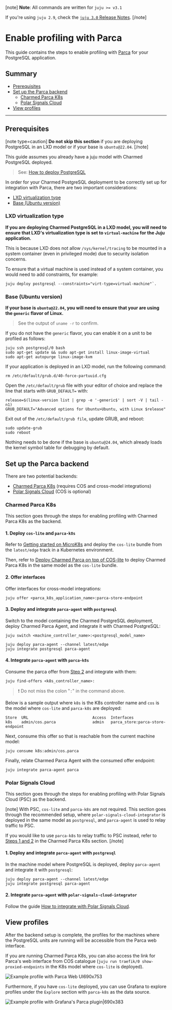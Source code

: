 [note]
**Note**: All commands are written for `juju >= v3.1`

If you're using `juju 2.9`, check the [`juju 3.0` Release Notes](https://juju.is/docs/juju/roadmap#heading--juju-3-0-0---22-oct-2022).
[/note]

# Enable profiling with Parca

This guide contains the steps to enable profiling with [Parca](https://www.parca.dev/docs/overview/) for your PostgreSQL application. 

## Summary
* [Prerequisites](#prerequisites)
* [Set up the Parca backend](#set-up-the-parca-backend)
  * [Charmed Parca K8s](#charmed-parca-k8s)
  * [Polar Signals Cloud](#polar-signals-cloud)
* [View profiles](#view-profiles)

---

## Prerequisites

[note type=caution]
**Do not skip this section** if you are deploying PostgreSQL in an LXD model or if your base is `ubuntu@22.04`.
[/note]


This guide assumes you already have a juju model with Charmed PostgreSQL deployed.

> See: [How to deploy PostgreSQL](/t/16811)

In order for your Charmed PostgreSQL deployment to be correctly set up for integration with Parca, there are two important considerations: 
* [LXD virtualization type](#lxd-virtualization-type)
* [Base (Ubuntu version)](#base-ubuntu-version)

### LXD virtualization type

**If you are deploying Charmed PostgreSQL in a LXD model, you will need to ensure that LXD's virtualization type is set to `virtual-machine` for the Juju application.**

This is because LXD does not allow `/sys/kernel/tracing` to be mounted in a system container (even in privileged mode) due to security isolation concerns. 

To ensure that a virtual machine is used instead of a system container, you would need to add constraints, for example:
```
juju deploy postgresql --constraints="virt-type=virtual-machine"`. 
```

### Base (Ubuntu version)
**If your base is `ubuntu@22.04`, you will need to ensure that your are using the `generic` flavor of Linux.**
>  See the output of `uname -r` to confirm. 

If you do not have the `generic` flavor, you can enable it on a unit to be profiled as follows:

```
juju ssh postgresql/0 bash
sudo apt-get update && sudo apt-get install linux-image-virtual
sudo apt-get autopurge linux-image-kvm
```

If your application is deployed in an LXD model, run the following command:
```
rm /etc/default/grub.d/40-force-partuuid.cfg
```

Open the `/etc/default/grub` file  with your editor of choice and replace the line that starts with `GRUB_DEFAULT=` with:
```
release=$(linux-version list | grep -e '-generic$' | sort -V | tail -n1)
GRUB_DEFAULT="Advanced options for Ubuntu>Ubuntu, with Linux $release"
```

Exit out of the `/etc/default/grub file`, update GRUB, and reboot:
```
sudo update-grub
sudo reboot
```

Nothing needs to be done if the base is `ubuntu@24.04`, which already loads the kernel symbol table for debugging by default.

## Set up the Parca backend

There are two potential backends:
* [Charmed Parca K8s](#charmed-parca-k8s) (requires COS and cross-model integrations)
* [Polar Signals Cloud](#polar-signals-cloud) (COS is optional)

### Charmed Parca K8s

This section goes through the steps for enabling profiling with Charmed Parca K8s as the backend.

#### 1. Deploy `cos-lite` and `parca-k8s`

Refer to [Getting started on MicroK8s](https://charmhub.io/topics/canonical-observability-stack/tutorials/install-microk8s) and deploy the `cos-lite` bundle from the `latest/edge` track in a Kubernetes environment.

Then, refer to [Deploy Charmed Parca on top of COS-lite](https://discourse.charmhub.io/t/how-to-deploy-charmed-parca-on-top-of-cos-lite/16579) to deploy Charmed Parca K8s in the same model as the `cos-lite` bundle.

#### 2. Offer interfaces

Offer interfaces for cross-model integrations:

```
juju offer <parca_k8s_application_name>:parca-store-endpoint
```

#### 3. Deploy and integrate `parca-agent` with `postgresql`

Switch to the model containing the Charmed PostgreSQL deployment, deploy Charmed Parca Agent, and integrate it with Charmed PostgreSQL:

```
juju switch <machine_controller_name>:<postgresql_model_name>

juju deploy parca-agent --channel latest/edge
juju integrate postgresql parca-agent
```

#### 4. Integrate `parca-agent` with `parca-k8s`

Consume the parca offer from [Step 2](#2-offer-interfaces) and integrate with them:

```
juju find-offers <k8s_controller_name>:
```

> :exclamation: Do not miss the colon "`:`" in the command above.

Below is a sample output where `k8s` is the K8s controller name and `cos` is the model where `cos-lite` and `parca-k8s` are deployed:

```
Store  URL                            Access  Interfaces
k8s    admin/cos.parca                admin   parca_store:parca-store-endpoint
```

Next, consume this offer so that is reachable from the current machine model: 

```
juju consume k8s:admin/cos.parca
```

Finally, relate Charmed Parca Agent with the consumed offer endpoint:
```
juju integrate parca-agent parca 
```

### Polar Signals Cloud

This section goes through the steps for enabling profiling with Polar Signals Cloud (PSC) as the backend. 

[note]
With PSC, `cos-lite` and `parca-k8s` are not required. This section goes through the recommended setup, where `polar-signals-cloud-integrator` is deployed in the same model as `postgresql`, and `parca-agent` is used to relay traffic to PSC.

If you would like to use `parca-k8s` to relay traffic to PSC instead, refer to [Steps 1 and 2](#1-deploy-cos-lite-and-parca-k8s) in the Charmed Parca K8s section.
[/note]

#### 1. Deploy and integrate `parca-agent` with `postgresql`

In the machine model where PostgreSQL is deployed, deploy `parca-agent` and integrate it with `postgresql`:

```
juju deploy parca-agent --channel latest/edge
juju integrate postgresql parca-agent
```

#### 2. Integrate `parca-agent` with `polar-signals-cloud-integrator`

Follow the guide [How to integrate with Polar Signals Cloud](https://discourse.charmhub.io/t/charmed-parca-docs-how-to-integrate-with-polar-signals-cloud/16559).


## View profiles 

After the backend setup is complete, the profiles for the machines where the PostgreSQL units are running will be accessible from the Parca web interface. 

If you are running Charmed Parca K8s, you can also access the link for Parca's web interface from COS catalogue (`juju run traefik/0 show-proxied-endpoints` in the K8s model where `cos-lite` is deployed).

![Example profile with Parca Web UI690x753](upload://zFOOKY8nokrg2Q4xUVTbD8UGjD3.png)

Furthermore, if you have `cos-lite` deployed, you can use Grafana to explore profiles under the `Explore` section with `parca-k8s` as the data source.

![Example profile with Grafana's Parca plugin|690x383](upload://w3G5STYOxMZHCpIA48gEJHUniLi.jpeg)